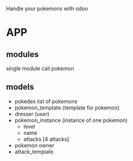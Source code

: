 Handle your pokemons with odoo
# APP
## modules
  single module call pokemon
## models
+ pokedex list of pokemons
+ pokemon_template (template for pokemon)
+ dresser (user)
+ pokemon_instance (instance of one pokemon)
  + level
  + name
  + attacks [4 attacks]
+ pokemon owner
+ attack_template
